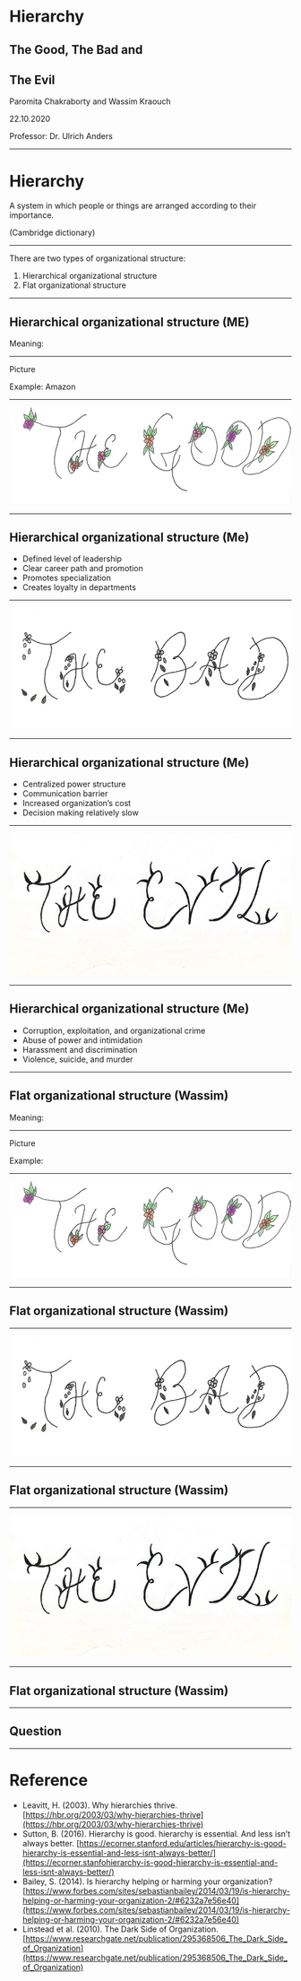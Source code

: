 # Hierarchy
## The Good, The Bad and
## The Evil
Paromita Chakraborty and Wassim Kraouch

22.10.2020

Professor: Dr. Ulrich Anders

---

# Hierarchy

A system in which people or things are arranged according to their importance.

(Cambridge dictionary)

---

There are two types of organizational structure:
1. Hierarchical organizational structure
1.  Flat organizational structure 

---

## Hierarchical organizational structure (ME)

Meaning: 

---

Picture

Example: Amazon

---

![Good.jpg](Good.jpg)

---

## Hierarchical organizational structure (Me)

* Defined level of leadership 
* Clear career path and promotion
* Promotes specialization
* Creates loyalty in departments

---

![Bad.jpg](Bad.jpg)

---

## Hierarchical organizational structure (Me)


* Centralized power structure
* Communication barrier
* Increased organization’s cost
* Decision making relatively slow

---

![Evil.jpeg](Evil.jpeg)

---

## Hierarchical organizational structure (Me)

* Corruption, exploitation, and organizational crime
* Abuse of power and intimidation
* Harassment and discrimination  
* Violence, suicide, and murder 

---

## Flat organizational structure (Wassim)

Meaning:

---

Picture

Example:

---

![Good.jpg](Good.jpg)

---

## Flat organizational structure (Wassim)

---

![Bad.jpg](Bad.jpg)

---

## Flat organizational structure (Wassim)

---

![Evil.jpeg](Evil.jpeg)

---

## Flat organizational structure (Wassim)

---

## Question

---
# Reference

* Leavitt, H. (2003). Why hierarchies thrive. [https://hbr.org/2003/03/why-hierarchies-thrive](https://hbr.org/2003/03/why-hierarchies-thrive)
* Sutton, B. (2016). Hierarchy is good. hierarchy is essential. And less isn’t always better. [https://ecorner.stanford.edu/articles/hierarchy-is-good-hierarchy-is-essential-and-less-isnt-always-better/](https://ecorner.stanfohierarchy-is-good-hierarchy-is-essential-and-less-isnt-always-better/)
* Bailey, S. (2014). Is hierarchy helping or harming your organization? [https://www.forbes.com/sites/sebastianbailey/2014/03/19/is-hierarchy-helping-or-harming-your-organization-2/#6232a7e56e40](https://www.forbes.com/sites/sebastianbailey/2014/03/19/is-hierarchy-helping-or-harming-your-organization-2/#6232a7e56e40)
* Linstead et al. (2010). The Dark Side of Organization. [https://www.researchgate.net/publication/295368506_The_Dark_Side_of_Organization](https://www.researchgate.net/publication/295368506_The_Dark_Side_of_Organization)
